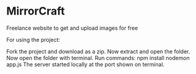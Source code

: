 # MirrorCraft
Freelance website to get and upload images for free

For using the project:

Fork the project and download as a zip.
Now extract and open the folder.
Now open the folder with terminal.
Run commands: npm install nodemon app.js
The server started locally at the port shown on terminal.
